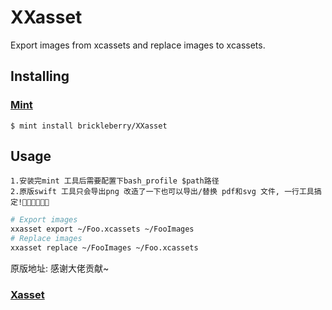 # XXasset

Export images from xcassets and replace images to xcassets.

## Installing
### [Mint](https://github.com/yonaskolb/mint)
```
$ mint install brickleberry/XXasset
```

## Usage
```
1.安装完mint 工具后需要配置下bash_profile $path路径
2.原版swift 工具只会导出png 改造了一下也可以导出/替换 pdf和svg 文件, 一行工具搞定!👏🏻👏🏻👏🏻
```

```sh
# Export images
xxasset export ~/Foo.xcassets ~/FooImages
# Replace images
xxasset replace ~/FooImages ~/Foo.xcassets
```
原版地址: 感谢大佬贡献~
### [Xasset](https://github.com/KelaKing/Xasset)
